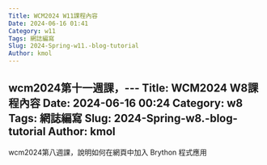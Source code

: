 ```yaml
---
Title: WCM2024 W11課程內容 
Date: 2024-06-16 01:41
Category: w11
Tags: 網誌編寫
Slug: 2024-Spring-w11.-blog-tutorial
Author: kmol
---
```


wcm2024第十一週課，---
Title: WCM2024 W8課程內容 
Date: 2024-06-16 00:24
Category: w8
Tags: 網誌編寫
Slug: 2024-Spring-w8.-blog-tutorial
Author: kmol
---

wcm2024第八週課，說明如何在網頁中加入 Brython 程式應用

<!-- PELICAN_END_SUMMARY -->